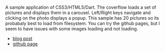 A sample application of CSS3/HTML5/Dart. The coverflow loads a set of pictures and displays them in a carousel. Left/Right keys navigate and clicking on the photo displays a popup. This sample has 20 pictures so its probabaly best to load from filesystem. You can try the github pages, but I seem to have issues with some images loading and not loading. 
 * [blog post](http://financecoding.wordpress.com/2012/01/21/dart-css3-slider-carousel/)
 * [github page](http://financecoding.github.com/dart-coverflow-example/index.html) 

